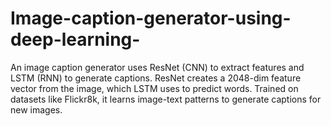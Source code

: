 # Image-caption-generator-using-deep-learning-
 An image caption generator uses ResNet (CNN) to extract features and LSTM (RNN) to generate captions. ResNet creates a 2048-dim feature vector from the image, which LSTM uses to predict words. Trained on datasets like Flickr8k, it learns image-text patterns to generate captions for new images.
